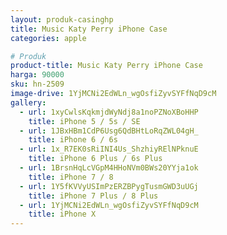 ```yaml
---
layout: produk-casinghp
title: Music Katy Perry iPhone Case
categories: apple

# Produk
product-title: Music Katy Perry iPhone Case
harga: 90000
sku: hn-2509
image-drive: 1YjMCNi2EdWLn_wgOsfiZyvSYFfNqD9cM
gallery:
  - url: 1xyCwlsKqkmjdWyNdj8a1noPZNoXBoHHP
    title: iPhone 5 / 5s / SE
  - url: 1JBxHBm1CdP6Usg6QdBHtLoRqZWL04gH_
    title: iPhone 6 / 6s
  - url: 1x_R7EK0sRiINI4Us_ShzhiyRElNPknuE
    title: iPhone 6 Plus / 6s Plus
  - url: 1BrsnHqLcVGpM4HHoNVm0BWs20YYja1ok
    title: iPhone 7 / 8
  - url: 1Y5fKVVyUSImPzERZBPygTusmGWD3uUGj
    title: iPhone 7 Plus / 8 Plus
  - url: 1YjMCNi2EdWLn_wgOsfiZyvSYFfNqD9cM
    title: iPhone X
---
```

